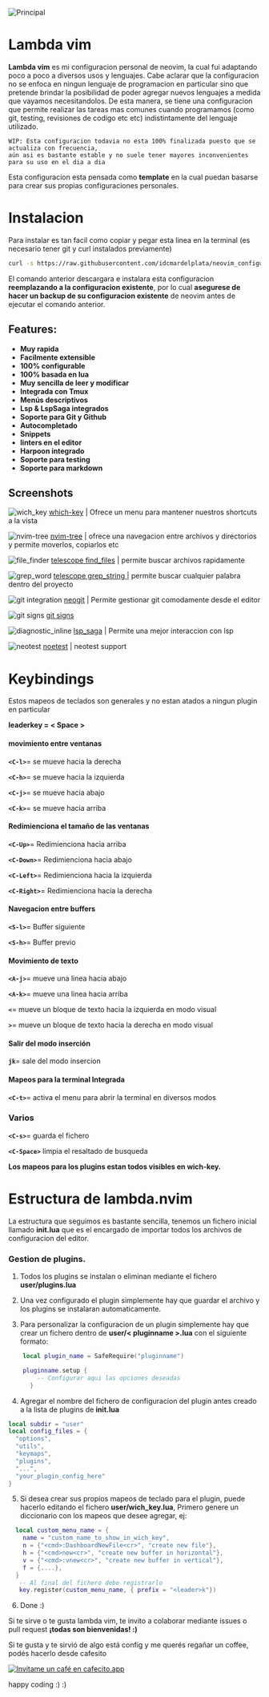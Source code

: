 ![Principal](./images/inicio.png)
# Lambda vim

**Lambda vim** es mi configuracion personal de neovim, la cual fui adaptando poco a poco a diversos usos y lenguajes.
Cabe aclarar que la configuracion no se enfoca en ningun lenguaje de programacion en particular sino que pretende brindar la posibilidad de poder agregar nuevos lenguajes a medida que vayamos necesitandolos.
De esta manera, se tiene una configuracion que permite realizar las tareas mas comunes cuando programamos (como git, testing, revisiones de codigo etc etc) indistintamente del lenguaje utilizado.

    WIP: Esta configuracion todavia no esta 100% finalizada puesto que se actualiza con frecuencia,
    aún asi es bastante estable y no suele tener mayores inconvenientes para su uso en el dia a dia

  Esta configuracion esta pensada como **template** en la cual puedan basarse para crear sus propias configuraciones personales.

# Instalacion

Para instalar es tan facil como copiar y pegar esta linea en la terminal (es necesario tener git y curl instalados previamente)

```sh
curl -s https://raw.githubusercontent.com/idcmardelplata/neovim_configuration/master/setup.sh | bash
```

El comando anterior descargara e instalara esta configuracion **reemplazando a la configuracion existente**, por lo cual **asegurese de hacer un backup de su configuracion existente** de neovim antes de ejecutar el comando anterior.

## Features:
  * **Muy rapida**
  * **Facilmente extensible**
  * **100% configurable**
  * **100% basada en lua**
  * **Muy sencilla de leer y modificar**
  * **Integrada con Tmux**
  * **Menús descriptivos**
  * **Lsp & LspSaga integrados**
  * **Soporte para Git y Github**
  * **Autocompletado**
  * **Snippets**
  * **linters en el editor**
  * **Harpoon integrado**
  * **Soporte para testing**
  * **Soporte para markdown**

## Screenshots
![wich_key](./images/hich_key.png) 
  [which-key](https://github.com/folke/which-key.nvim) | Ofrece un menu para mantener nuestros shortcuts a la vista



![nvim-tree](./images/nvim_tree.png)
[nvim-tree](https://github.com/kyazdani42/nvim-tree.lua)  | ofrece una navegacion entre archivos y directorios y permite moverlos, copiarlos etc



![file_finder](./images/file_finder.png)
[telescope find_files](https://github.com/nvim-telescope/telescope.nvim) | permite buscar archivos rapidamente

![grep_word](./images/grep_word.png)
[telescope grep_string ](https://github.com/nvim-telescope/telescope.nvim)  | permite buscar cualquier palabra dentro del proyecto


![git integration](./images/git.png)
[neogit](https://github.com/lewis6991/gitsigns.nvim) | Permite gestionar git comodamente desde el editor

![git signs](./images/git_signs.png) 
[git signs](https://github.com/lewis6991/gitsigns.nvim) 

![diagnostic_inline](./images/diagnostics_inline.png) 
[lsp_saga](https://github.com/glepnir/lspsaga.nvim) | Permite una mejor interaccion con lsp 

![neotest](./images/neotest.png)
[noetest](https://github.com/nvim-neotest/neotest)  | neotest support


# Keybindings
Estos mapeos de teclados son generales y no estan atados a ningun plugin en particular

**leaderkey = < Space >**

#### movimiento entre ventanas
 **```<C-l>```**= se mueve hacia la derecha

 **```<C-h>```**= se mueve hacia la izquierda

 **```<C-j>```**= se mueve hacia abajo

 **```<C-k>```**= se mueve hacia arriba

#### Redimienciona el tamaño de las ventanas
 **```<C-Up>```**= Redimienciona hacia arriba

 **```<C-Down>```**= Redimienciona hacia abajo

 **```<C-Left>```**= Redimienciona hacia la izquierda

 **```<C-Right>```**= Redimienciona hacia la derecha

#### Navegacion entre buffers
 **```<S-l>```**= Buffer siguiente

 **```<S-h>```**= Buffer previo

#### Movimiento de texto
 **```<A-j>```**= mueve una linea hacia abajo
 
 **```<A-k>```**= mueve una linea hacia arriba

 **```<```**= mueve un bloque de texto hacia la izquierda en modo visual

 **```>```**= mueve un bloque de texto hacia la derecha en modo visual

#### Salir del modo inserción
 **```jk```**= sale del modo insercion


#### Mapeos para la terminal Integrada
 **```<C-t>```**= activa el menu para abrir la terminal en diversos modos

### Varios
 **```<C-s>```**= guarda el fichero

 **```<C-Space>```** limpia el resaltado de busqueda


**Los mapeos para los plugins estan todos visibles en wich-key.**




# Estructura de **lambda.nvim**

La estructura que seguimos es bastante sencilla, tenemos un fichero inicial llamado **init.lua**
que es el encargado de importar todos los archivos de configuracion del editor.

### Gestion de plugins.
  1) Todos los plugins se instalan o eliminan mediante el fichero **user/plugins.lua**

  2) Una vez configurado el plugin simplemente hay que guardar el archivo y los plugins se instalaran automaticamente.

  3) Para personalizar la configuracion de un plugin simplemente hay que crear un fichero dentro de **user/< pluginname >.lua** con el siguiente formato:

  ```lua
      local plugin_name = SafeRequire("pluginname")

      pluginname.setup {
          -- Configurar aqui las opciones deseadas
        }
  ```
  4) Agregar el nombre del fichero de configuracion del plugin antes creado a la lista de plugins de **init.lua**

  ```lua
  local subdir = "user"
  local config_files = {
    "options",
    "utils",
    "keymaps",
    "plugins",
    "...",
    "your_plugin_config_here"
  }

  ```
  5) Si desea crear sus propios mapeos de teclado para el plugin, puede hacerlo editando el fichero **user/wich_key.lua**,
  Primero genere un diccionario con los mapeos que desee agregar, ej: 

  ```lua
    local custom_menu_name = {
      name = "custom_name_to_show_in_wich_key",
      n = {"<cmd>:DashboardNewFile<cr>", "create new file"},
      h = {"<cmd>new<cr>", "create new buffer in horizontal"},
      v = {"<cmd>:vnew<cr>", "create new buffer in vertical"},
      f = {....},
    }
     -- Al final del fichero debe registrarlo
     key.register(custom_menu_name, { prefix = "<leader>k"})

  ```

 6) Done :)



Si te sirve o te gusta lambda vim, te invito a colaborar mediante issues o pull request **¡todas son bienvenidas! :)**

Si te gusta y te sirvió de algo está config y me querés regañar un coffee, podés hacerlo desde cafesito

[![Invitame un café en cafecito.app](https://cdn.cafecito.app/imgs/buttons/button_1.svg)](https://cafecito.app/idcmardelplata)

happy coding :) :)
